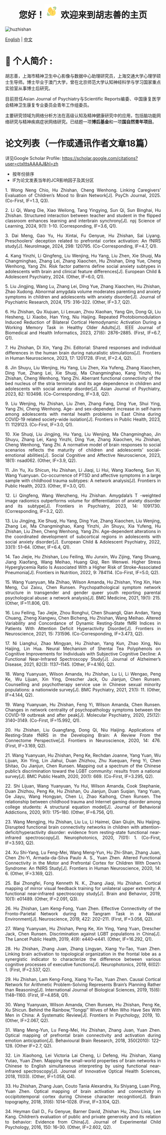 <h1 align="center"> 您好！<img src="https://github.com/huzhishan/imgs/blob/main/gif/wave.gif" 
         alt="Waving hand animated gif"
         height="45"
         width="45" /> 欢迎来到胡志善的主页</h1>

<p align="left"> <img src="https://komarev.com/ghpvc/?username=huzhishan&label=Views&color=blue&style=plastic&style=for-the-badge" alt="huzhishan" /> </p>

[English](README.md) | [中文](README_zh.md)

# 💫 个人简介 :
<p align="justify">
胡志善，上海市精神卫生中心影像与数据中心助理研究员，上海交通大学心理学硕士生导师。博士毕业于澳门大学，曾在北京师范大学认知神经科学与学习国家重点实验室从事博士后研究。
<p align="justify">
目前担任Asian Journal of Psychiatry与Scientific Reports编委、中国康复医学会精神卫生康复专业委员会青年工作组委员。
<p align="justify">
主要研究领域为网络分析方法在高级认知及精神健康研究中的应用，包括脑功能网络研究与精神疾病症状网络研究。已结题一项<b>博后基金</b>和一项<b>国自然青年项目</b>。
</p>

# 论文列表（一作或通讯作者文章18篇）

详见Google Scholar Profile: https://scholar.google.com/citations?user=ctxlttsAAAAJ&hl=zh


 - 按年份排序
 - IF为论文发表当年的JCR影响因子及其分区

<p align="justify">1.	Wong Neng Chio, Hu Zhishan, Cheng Wenhong. Linking Caregivers’ Evaluation of Children’s Mood to Brain Network[J]. PsyCh Journal, 2025. (Co-First, IF=1.3, Q3).
<p align="justify">2.	Li Qi, Wang Die, Xiao Weilong, Tang Yingying, Sun Qi, Sun Binghai, Hu Zhishan. Structured interaction between teacher and student in the flipped classroom enhances learning and interbrain synchrony[J]. npj Science of Learning, 2024, 9(1): 1–10. (Corresponding, IF=3.6, Q1).
<p align="justify">3.	Dai Meng, Gao Yu, Hu Xintai, Fu Genyue, Hu Zhishan, Sai Liyang. Preschoolers’ deception related to prefrontal cortex activation: An fNIRS study[J]. NeuroImage, 2024, 298: 120795. (Co-Corresponding, IF=4.7, Q1).
<p align="justify">4.	Kang Yinzhi, Li Qingfeng, Liu Wenjing, Hu Yang, Liu Zhen, Xie Shuqi, Ma Changminghao, Zhang Lei, Zhang Xiaochen, Hu Zhishan, Ding Yue, Cheng Wenhong, Yang Zhi. Risk factor patterns define social anxiety subtypes in adolescents with brain and clinical feature differences[J]. European Child & Adolescent Psychiatry, 2024. (Other, IF=6.0, Q1).
<p align="justify">5.	Liu Jingjing, Wang Lu, Zhang Lei, Ding Yue, Zhang Xiaochen, Hu Zhishan, Zhao Xudong. Abnormal amygdala volume moderates parenting and anxiety symptoms in children and adolescents with anxiety disorder[J]. Journal of Psychiatric Research, 2024, 175: 316–322. (Other, IF=3.7, Q2).
<p align="justify">6.	Hu Zhishan, Qu Xiujuan, Li Lexuan, Zhou Xiaohan, Yang Qin, Dong Qi, Liu Hesheng, Li Xiaobo, Han Ying, Niu Haijing. Repeated Photobiomodulation Induced Reduction of Bilateral Cortical Hemodynamic Activation During a Working Memory Task in Healthy Older Adults[J]. IEEE Journal of Biomedical and Health Informatics, 2023, 27(6): 2876–2885. (First, IF=6.7, Q1).
<p align="justify">7.	Hu Zhishan, Di Xin, Yang Zhi. Editorial: Shared responses and individual differences in the human brain during naturalistic stimulations[J]. Frontiers in Human Neuroscience, 2023, 17: 1201728. (First, IF=2.4, Q2).
<p align="justify">8.	Jin Shuyu, Liu Wenjing, Hu Yang, Liu Zhen, Xia Yufeng, Zhang Xiaochen, Ding Yue, Zhang Lei, Xie Shuqi, Ma Changminghao, Kang Yinzhi, Hu Zhishan, Cheng Wenhong, Yang Zhi. Aberrant functional connectivity of the bed nucleus of the stria terminalis and its age dependence in children and adolescents with social anxiety disorder[J]. Asian Journal of Psychiatry, 2023, 82: 103498. (Co-Corresponding, IF=3.8, Q2).
<p align="justify">9.	Liu Wenjing, Hu Zhishan, Liu Zhen, Zhang Fang, Ding Yue, Shui Ying, Yang Zhi, Cheng Wenhong. Age- and sex-dependent increase in self-harm among adolescents with mental health problems in East China during COVID-19 related society-wide isolation[J]. Frontiers in Public Health, 2023, 11: 1129123. (Co-First, IF=3.0, Q1).
<p align="justify">10.	Xie Shuqi, Liu Jingjing, Hu Yang, Liu Wenjing, Ma Changminghao, Jin Shuyu, Zhang Lei, Kang Yinzhi, Ding Yue, Zhang Xiaochen, Hu Zhishan, Cheng Wenhong, Yang Zhi. A normative model of brain responses to social scenarios reflects the maturity of children and adolescents’ social–emotional abilities[J]. Social Cognitive and Affective Neuroscience, 2023, 18(1): nsad062. (Other, IF=3.9, Q2).
<p align="justify">11.	Jin Yu, Xu Shicun, Hu Zhishan, Li Jiaqi, Li Hui, Wang Xiaofeng, Sun Xi, Wang Yuanyuan. Co-occurrence of PTSD and affective symptoms in a large sample with childhood trauma subtypes: A network analysis[J]. Frontiers in Public Health, 2023. (Other, IF=3.0, Q1).
<p align="justify">12.	Li Qingfeng, Wang Wenzheng, Hu Zhishan. Amygdala’s T -weighted image radiomics outperforms volume for differentiation of anxiety disorder and its subtype[J]. Frontiers in Psychiatry, 2023, 14: 1091730. (Corresponding, IF=3.2, Q2).
<p align="justify">13.	Liu Jingjing, Xie Shuqi, Hu Yang, Ding Yue, Zhang Xiaochen, Liu Wenjing, Zhang Lei, Ma Changminghao, Kang Yinzhi, Jin Shuyu, Xia Yufeng, Hu Zhishan, Liu Zhen, Cheng Wenhong, Yang Zhi. Age-dependent alterations in the coordinated development of subcortical regions in adolescents with social anxiety disorder[J]. European Child & Adolescent Psychiatry, 2022, 33(1): 51–64. (Other, IF=6.4, Q1).
<p align="justify">14.	Tao Jiejie, Hu Zhishan, Lou Feiling, Wu Junxin, Wu Zijing, Yang Shuang, Jiang Xiaofang, Wang Meihao, Huang Qiqi, Ren Wenwei. Higher Stress Hyperglycemia Ratio Is Associated With a Higher Risk of Stroke-Associated Pneumonia[J]. Frontiers in Nutrition, 2022, 9: 784114. (Co-First, IF=5.0, Q2).
<p align="justify">15.	Wang Yuanyuan, Ma Zhihao, Wilson Amanda, Hu Zhishan, Ying Xin, Han Meng, Cui Zaixu, Chen Runsen. Psychopathological symptom network structure in transgender and gender queer youth reporting parental psychological abuse: a network analysis[J]. BMC Medicine, 2021, 19(1): 215. (Other, IF=11.806, Q1).
<p align="justify">16.	Lou Feiling, Tao Jiejie, Zhou Ronghui, Chen Shuangli, Qian Andan, Yang Chuang, Zheng Xiangwu, Chen Bicheng, Hu Zhishan, Wang Meihao. Altered Variability and Concordance of Dynamic Resting-State fMRI Indices in Patients With Attention Deficit Hyperactivity Disorder[J]. Frontiers in Neuroscience, 2021, 15: 731596. (Co-Corresponding, IF=3.473, Q2).
<p align="justify">17.	Ni Lianghui, Zhao Mingyan, Hu Zhishan, Yang Kun, Zhao Xing, Niu Haijing, Lin Hua. Neural Mechanism of Shentai Tea Polyphenols on Cognitive Improvements for Individuals with Subjective Cognitive Decline: A Functional Near-Infrared Spectroscopy Study[J]. Journal of Alzheimer’s Disease, 2021, 82(3): 1137–1145. (Other, IF=4.160, Q2).
<p align="justify">18.	Wang Yuanyuan, Wilson Amanda, Hu Zhishan, Lu Li, Li Wengao, Peng Ke, Wu Lijuan, Xin Ying, Drescher Jack, Ou Jianjun, Chen Runsen. Counselling and psychotherapy service use in Chinese sexual minority populations: a nationwide survey[J]. BMC Psychiatry, 2021, 21(1): 11. (Other, IF=4.144, Q2).
<p align="justify">19.	Wang Yuanyuan, Hu Zhishan, Feng Yi, Wilson Amanda, Chen Runsen. Changes in network centrality of psychopathology symptoms between the COVID-19 outbreak and after peak[J]. Molecular Psychiatry, 2020, 25(12): 3140–3149. (Co-First, IF=15.992, Q1).
<p align="justify">20.	Hu Zhishan, Liu Guangfang, Dong Qi, Niu Haijing. Applications of Resting-State fNIRS in the Developing Brain: A Review From the Connectome Perspective[J]. Frontiers in Neuroscience, 2020, 14: 476. (First, IF=3.169, Q2).
<p align="justify">21.	Wang Yuanyuan, Hu Zhishan, Peng Ke, Rechdan Joanne, Yang Yuan, Wu Lijuan, Xin Ying, Lin Jiahui, Duan Zhizhou, Zhu Xuequan, Feng Yi, Chen Shitao, Ou Jianjun, Chen Runsen. Mapping out a spectrum of the Chinese public’s discrimination toward the LGBT community: results from a national survey[J]. BMC Public Health, 2020, 20(1): 669. (Co-First, IF=3.295, Q2).
<p align="justify">22.	Shi Lijuan, Wang Yuanyuan, Yu Hui, Wilson Amanda, Cook Stephanie, Duan Zhizhou, Peng Ke, Hu Zhishan, Ou Jianjun, Duan Suqian, Yang Yuan, Ge Jiayu, Wang Hongyan, Chen Li, Zhao Kaihong, Chen Runsen. The relationship between childhood trauma and Internet gaming disorder among college students: A structural equation model[J]. Journal of Behavioral Addictions, 2020, 9(1): 175–180. (Other, IF=6.756, Q1).
<p align="justify">23.	Wang Mengjing, Hu Zhishan, Liu Lu, Li Haimei, Qian Qiujin, Niu Haijing. Disrupted functional brain connectivity networks in children with attention-deficit/hyperactivity disorder: evidence from resting-state functional near-infrared spectroscopy[J]. Neurophotonics, 2020, 7(01): 1. (Co-First, IF=3.593, Q2).
<p align="justify">24.	Xu Shi-Yang, Lu Feng-Mei, Wang Meng-Yun, Hu Zhi-Shan, Zhang Juan, Chen Zhi-Yi, Armada-da-Silva Paulo A. S., Yuan Zhen. Altered Functional Connectivity in the Motor and Prefrontal Cortex for Children With Down’s Syndrome: An fNIRS Study[J]. Frontiers in Human Neuroscience, 2020, 14: 6. (Other, IF=3.169, Q2).
<p align="justify">25.	Bai Zhongfei, Fong Kenneth N. K., Zhang Jiaqi, Hu Zhishan. Cortical mapping of mirror visual feedback training for unilateral upper extremity: A functional near‐infrared spectroscopy study[J]. Brain and Behavior, 2019, 10(1): e01489. (Other, IF=2.091, Q3).
<p align="justify">26.	Hu Zhishan, Lam Keng-Fong, Yuan Zhen. Effective Connectivity of the Fronto-Parietal Network during the Tangram Task in a Natural Environment[J]. Neuroscience, 2019, 422: 202–211. (First, IF=3.056, Q2).
<p align="justify">27.	Wang Yuanyuan, Hu Zhishan, Peng Ke, Xin Ying, Yang Yuan, Drescher Jack, Chen Runsen. Discrimination against LGBT populations in China[J]. The Lancet Public Health, 2019, 4(9): e440–e441. (Other, IF=16.292, Q1).
<p align="justify">28.	Hu Zhishan, Zhang Juan, Zhang Lingyan, Xiang Yu-Tao, Yuan Zhen. Linking brain activation to topological organization in the frontal lobe as a synergistic indicator to characterize the difference between various cognitive processes of executive functions[J]. Neurophotonics, 2019, 6(02): 1. (First, IF=2.537, Q2).
<p align="justify">29.	Hu Zhishan, Lam Keng-Fong, Xiang Yu-Tao, Yuan Zhen. Causal Cortical Network for Arithmetic Problem-Solving Represents Brain’s Planning Rather than Reasoning[J]. International Journal of Biological Sciences, 2019, 15(6): 1148–1160. (First, IF=4.858, Q1).
<p align="justify">30.	Wang Yuanyuan, Wilson Amanda, Chen Runsen, Hu Zhishan, Peng Ke, Xu Shicun. Behind the Rainbow,“Tongqi” Wives of Men Who Have Sex With Men in China: A Systematic Review[J]. Frontiers in Psychology, 2019, 10. (Other, IF=2.067, Q2).
<p align="justify">31.	Wang Meng-Yun, Lu Feng-Mei, Hu Zhishan, Zhang Juan, Yuan Zhen. Optical mapping of prefrontal brain connectivity and activation during emotion anticipation[J]. Behavioural Brain Research, 2018, 350(2010): 122–128. (Other IF=2.7, Q2).
<p align="justify">32.	Lin Xiaohong, Lei Victoria Lai Cheng, Li Defeng, Hu Zhishan, Xiang Yutao, Yuan Zhen. Mapping the small-world properties of brain networks in Chinese to English simultaneous interpreting by using functional near-infrared spectroscopy[J]. Journal of Innovative Optical Health Sciences, 2018, 11(03). (Other, IF=1.058, Q4).
<p align="justify">33.	Hu Zhishan, Zhang Juan, Couto Tania Alexandra, Xu Shiyang, Luan Ping, Yuan Zhen. Optical mapping of brain activation and connectivity in occipitotemporal cortex during Chinese character recognition[J]. Brain topography, 2018, 31(6): 1014–1028. (First, IF=3.104, Q2).
<p align="justify">34.	Heyman Gail D., Fu Genyue, Barner David, Zhishan Hu, Zhou Lixia, Lee Kang. Children’s evaluation of public and private generosity and its relation to behavior: Evidence from China[J]. Journal of Experimental Child Psychology, 2016, 150: 16–30. (Other, IF=2.602, Q2).
</p>
